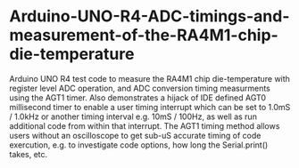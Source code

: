 # Arduino-UNO-R4-ADC-timings-and-measurement-of-the-RA4M1-chip-die-temperature
Arduino UNO R4 test code to measure the RA4M1 chip die-temperature with register level ADC operation, and ADC conversion timing measurments using the AGT1 timer.
Also demonstrates a hijack of IDE defined AGT0 millisecond timer to enable a user timing interrupt which can be set to 1.0mS / 1.0kHz or another timing interval e.g. 10mS / 100Hz, as well as run additional code from within that interrupt.
The AGT1 timing method allows users without an oscilloscope to get sub-uS accurate timing of code exercution, e.g. to investigate code options, how long the Serial.print() takes, etc.
